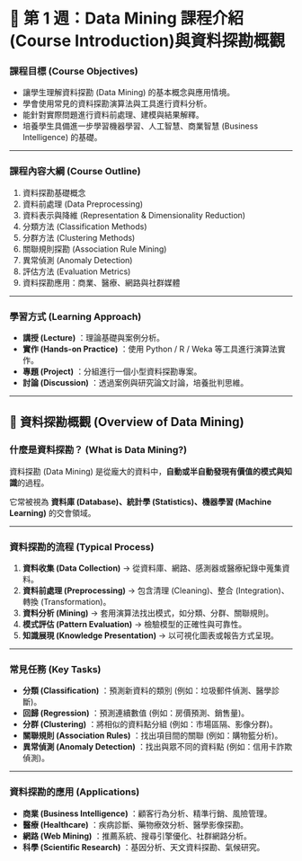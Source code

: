 # 📘 第 1 週：Data Mining 課程介紹 (Course Introduction)與資料探勘概觀

### 課程目標 (Course Objectives)

* 讓學生理解資料探勘 (Data Mining) 的基本概念與應用情境。
* 學會使用常見的資料探勘演算法與工具進行資料分析。
* 能針對實際問題進行資料前處理、建模與結果解釋。
* 培養學生具備進一步學習機器學習、人工智慧、商業智慧 (Business Intelligence) 的基礎。

---

### 課程內容大綱 (Course Outline)

1. 資料探勘基礎概念
2. 資料前處理 (Data Preprocessing)
3. 資料表示與降維 (Representation & Dimensionality Reduction)
4. 分類方法 (Classification Methods)
5. 分群方法 (Clustering Methods)
6. 關聯規則探勘 (Association Rule Mining)
7. 異常偵測 (Anomaly Detection)
8. 評估方法 (Evaluation Metrics)
9. 資料探勘應用：商業、醫療、網路與社群媒體

---

### 學習方式 (Learning Approach)

* **講授 (Lecture)** ：理論基礎與案例分析。
* **實作 (Hands-on Practice)** ：使用 Python / R / Weka 等工具進行演算法實作。
* **專題 (Project)** ：分組進行一個小型資料探勘專案。
* **討論 (Discussion)** ：透過案例與研究論文討論，培養批判思維。

---

## 📘 資料探勘概觀 (Overview of Data Mining)

### 什麼是資料探勘？ (What is Data Mining?)

資料探勘 (Data Mining) 是從龐大的資料中，**自動或半自動發現有價值的模式與知識**的過程。

它常被視為 **資料庫 (Database)、統計學 (Statistics)、機器學習 (Machine Learning)** 的交會領域。

---

### 資料探勘的流程 (Typical Process)

1. **資料收集 (Data Collection)** → 從資料庫、網路、感測器或醫療紀錄中蒐集資料。
2. **資料前處理 (Preprocessing)** → 包含清理 (Cleaning)、整合 (Integration)、轉換 (Transformation)。
3. **資料分析 (Mining)** → 套用演算法找出模式，如分類、分群、關聯規則。
4. **模式評估 (Pattern Evaluation)** → 檢驗模型的正確性與可靠性。
5. **知識展現 (Knowledge Presentation)** → 以可視化圖表或報告方式呈現。

---

### 常見任務 (Key Tasks)

* **分類 (Classification)** ：預測新資料的類別 (例如：垃圾郵件偵測、醫學診斷)。
* **回歸 (Regression)** ：預測連續數值 (例如：房價預測、銷售量)。
* **分群 (Clustering)** ：將相似的資料點分組 (例如：市場區隔、影像分群)。
* **關聯規則 (Association Rules)** ：找出項目間的關聯 (例如：購物籃分析)。
* **異常偵測 (Anomaly Detection)** ：找出與眾不同的資料點 (例如：信用卡詐欺偵測)。

---

### 資料探勘的應用 (Applications)

* **商業 (Business Intelligence)** ：顧客行為分析、精準行銷、風險管理。
* **醫療 (Healthcare)** ：疾病診斷、藥物療效分析、醫學影像探勘。
* **網路 (Web Mining)** ：推薦系統、搜尋引擎優化、社群網路分析。
* **科學 (Scientific Research)** ：基因分析、天文資料探勘、氣候研究。
